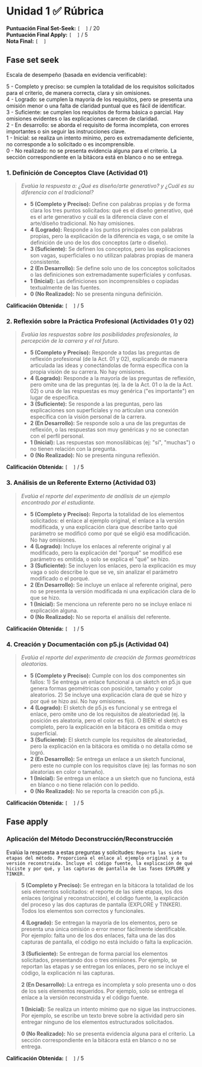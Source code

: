 # Unidad 1 ✅ Rúbrica

**Puntuación Final Set-Seek:** `[  ]` / 20  
**Puntuación Final Apply:** `[  ]` / 5  
**Nota Final:** `[  ]`  

## Fase set seek

Escala de desempeño (basada en evidencia verificable):

5 - Completo y preciso: se cumplen la totalidad de los requisitos solicitados para el criterio, de manera correcta, clara y sin omisiones.  
4 - Logrado: se cumplen la mayoría de los requisitos, pero se presenta una omisión menor o una falta de claridad puntual que es fácil de identificar.  
3 - Suficiente: se cumplen los requisitos de forma básica o parcial. Hay omisiones evidentes o las explicaciones carecen de claridad.  
2 - En desarrollo: se aborda el requisito de forma incompleta, con errores importantes o sin seguir las instrucciones clave.  
1 - Inicial: se realiza un intento mínimo, pero es extremadamente deficiente, no corresponde a lo solicitado o es incomprensible.  
0 - No realizado: no se presenta evidencia alguna para el criterio. La sección correspondiente en la bitácora está en blanco o no se entrega.  

### **1. Definición de Conceptos Clave (Actividad 01)**
> *Evalúa la respuesta a: ¿Qué es diseño/arte generativo? y ¿Cuál es su diferencia con el tradicional?*
> - **5 (Completo y Preciso):** Define con palabras propias y de forma clara los tres puntos solicitados: qué es el diseño generativo, qué es el arte generativo y cuál es la diferencia clave con el arte/diseño tradicional. No hay omisiones.
> - **4 (Logrado):** Responde a los puntos principales con palabras propias, pero la explicación de la diferencia es vaga, o se omite la definición de uno de los dos conceptos (arte o diseño).
> - **3 (Suficiente):** Se definen los conceptos, pero las explicaciones son vagas, superficiales o no utilizan palabras propias de manera consistente.
> - **2 (En Desarrollo):** Se define solo uno de los conceptos solicitados o las definiciones son extremadamente superficiales y confusas.
> - **1 (Inicial):** Las definiciones son incomprensibles o copiadas textualmente de las fuentes.
> - **0 (No Realizado):** No se presenta ninguna definición.

**Calificación Obtenida:** `[  ]` / 5

### **2. Reflexión sobre la Práctica Profesional (Actividades 01 y 02)**
> *Evalúa las respuestas sobre las posibilidades profesionales, la percepción de la carrera y el rol futuro.*
> - **5 (Completo y Preciso):** Responde a todas las preguntas de reflexión profesional (de la Act. 01 y 02), explicando de manera articulada las ideas y conectándolas de forma específica con la propia visión de su carrera. No hay omisiones.
> - **4 (Logrado):** Responde a la mayoría de las preguntas de reflexión, pero omite una de las preguntas (ej. la de la Act. 01 o la de la Act. 02) o una de las respuestas es muy genérica ("es importante") en lugar de específica.
> - **3 (Suficiente):** Se responde a las preguntas, pero las explicaciones son superficiales y no articulan una conexión específica con la visión personal de la carrera.
> - **2 (En Desarrollo):** Se responde solo a una de las preguntas de reflexión, o las respuestas son muy genéricas y no se conectan con el perfil personal.
> - **1 (Inicial):** Las respuestas son monosilábicas (ej: "sí", "muchas") o no tienen relación con la pregunta.
> - **0 (No Realizado):** No se presenta ninguna reflexión.

**Calificación Obtenida:** `[  ]` / 5

### **3. Análisis de un Referente Externo (Actividad 03)**
> *Evalúa el reporte del experimento de análisis de un ejemplo encontrado por el estudiante.*
> - **5 (Completo y Preciso):** Reporta la totalidad de los elementos solicitados: el enlace al ejemplo original, el enlace a la versión modificada, y una explicación clara que describe tanto qué parámetro se modificó como por qué se eligió esa modificación. No hay omisiones.
> - **4 (Logrado):** Incluye los enlaces al referente original y al modificado, pero la explicación del "porqué" se modificó ese parámetro es omitida, o solo se explica el "qué" se hizo.
> - **3 (Suficiente):** Se incluyen los enlaces, pero la explicación es muy vaga o solo describe lo que se ve, sin analizar el parámetro modificado o el porqué.
> - **2 (En Desarrollo):** Se incluye un enlace al referente original, pero no se presenta la versión modificada ni una explicación clara de lo que se hizo.
> - **1 (Inicial):** Se menciona un referente pero no se incluye enlace ni explicación alguna.
> - **0 (No Realizado):** No se reporta el análisis del referente.

**Calificación Obtenida:** `[  ]` / 5

### **4. Creación y Documentación con p5.js (Actividad 04)**
> *Evalúa el reporte del experimento de creación de formas geométricas aleatorias.*
> - **5 (Completo y Preciso):** Cumple con los dos componentes sin fallos: 1) Se entrega un enlace funcional a un sketch en p5.js que genera formas geométricas con posición, tamaño y color aleatorios. 2) Se incluye una explicación clara de qué se hizo y por qué se hizo así. No hay omisiones.
> - **4 (Logrado):** El sketch de p5.js es funcional y se entrega el enlace, pero omite uno de los requisitos de aleatoriedad (ej. la posición es aleatoria, pero el color es fijo). O BIEN: el sketch es completo, pero la explicación en la bitácora es omitida o muy superficial.
> - **3 (Suficiente):** El sketch cumple los requisitos de aleatoriedad, pero la explicación en la bitácora es omitida o no detalla cómo se logró.
> - **2 (En Desarrollo):** Se entrega un enlace a un sketch funcional, pero este no cumple con los requisitos clave (ej: las formas no son aleatorias en color o tamaño).
> - **1 (Inicial):** Se entrega un enlace a un sketch que no funciona, está en blanco o no tiene relación con lo pedido.
> - **0 (No Realizado):** No se reporta la creación con p5.js.

**Calificación Obtenida:** `[  ]` / 5


## Fase apply

### Aplicación del Método Deconstrucción/Reconstrucción

Evalúa la respuesta a estas preguntas y solicitudes: `Reporta las siete etapas del método. Proporciona el enlace al ejemplo original y a tu versión reconstruida. Incluye el código fuente, la explicación de qué hiciste y por qué, y las capturas de pantalla de las fases EXPLORE y TINKER.`

> **5 (Completo y Preciso):** Se entregan en la bitácora la totalidad de los seis elementos solicitados: el reporte de las siete etapas, los dos enlaces (original y reconstrucción), el código fuente, la explicación del proceso y las dos capturas de pantalla (EXPLORE y TINKER). Todos los elementos son correctos y funcionales.
>
> **4 (Logrado):** Se entregan la mayoría de los elementos, pero se presenta una única omisión o error menor fácilmente identificable. Por ejemplo: falta uno de los dos enlaces, falta una de las dos capturas de pantalla, el código no está incluido o falta la explicación.
>
> **3 (Suficiente):** Se entregan de forma parcial los elementos solicitados, presentando dos o tres omisiones. Por ejemplo, se reportan las etapas y se entregan los enlaces, pero no se incluye el código, la explicación ni las capturas.
>
> **2 (En Desarrollo):** La entrega es incompleta y solo presenta uno o dos de los seis elementos requeridos. Por ejemplo, solo se entrega el enlace a la versión reconstruida y el código fuente.
>
> **1 (Inicial):** Se realiza un intento mínimo que no sigue las instrucciones. Por ejemplo, se escribe un texto breve sobre la actividad pero sin entregar ninguno de los elementos estructurados solicitados.
>
> **0 (No Realizado):** No se presenta evidencia alguna para el criterio. La sección correspondiente en la bitácora está en blanco o no se entrega.

**Calificación Obtenida:** `[  ]` / 5


